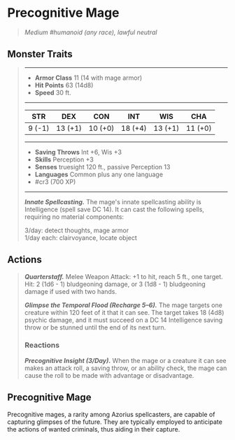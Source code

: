 # Precognitive Mage
>*Medium #humanoid (any race), lawful neutral*
## Monster Traits
>___
>- **Armor Class** 11 (14 with mage armor)
>- **Hit Points** 63 (14d8)
>- **Speed** 30 ft.
>___
>|STR|DEX|CON|INT|WIS|CHA|
>|:---:|:---:|:---:|:---:|:---:|:---:|
>|9 (-1)|13 (+1)|10 (+0)|18 (+4)|13 (+1)|11 (+0)|
>___
>- **Saving Throws** Int +6, Wis +3
>- **Skills** Perception +3
>- **Senses** truesight 120 ft., passive Perception 13
>- **Languages** Common plus any one language
>- #cr3 (700 XP)
>___
>***Innate Spellcasting.*** The mage's innate spellcasting ability is Intelligence (spell save DC 14). It can cast the following spells, requiring no material components:  
>
>3/day: detect thoughts, mage armor  
>1/day each: clairvoyance, locate object  
>
## Actions
>***Quarterstaff.*** Melee Weapon Attack: +1 to hit, reach 5 ft., one target. Hit: 2 (1d6 - 1) bludgeoning damage, or 3 (1d8 - 1) bludgeoning damage if used with two hands.  
>
>***Glimpse the Temporal Flood (Recharge 5–6).*** The mage targets one creature within 120 feet of it that it can see. The target takes 18 (4d8) psychic damage, and it must succeed on a DC 14 Intelligence saving throw or be stunned until the end of its next turn.  
>
>### Reactions
>***Precognitive Insight (3/Day).*** When the mage or a creature it can see makes an attack roll, a saving throw, or an ability check, the mage can cause the roll to be made with advantage or disadvantage.
## Precognitive Mage
Precognitive mages, a rarity among Azorius spellcasters, are capable of capturing glimpses of the future. They are typically employed to anticipate the actions of wanted criminals, thus aiding in their capture.